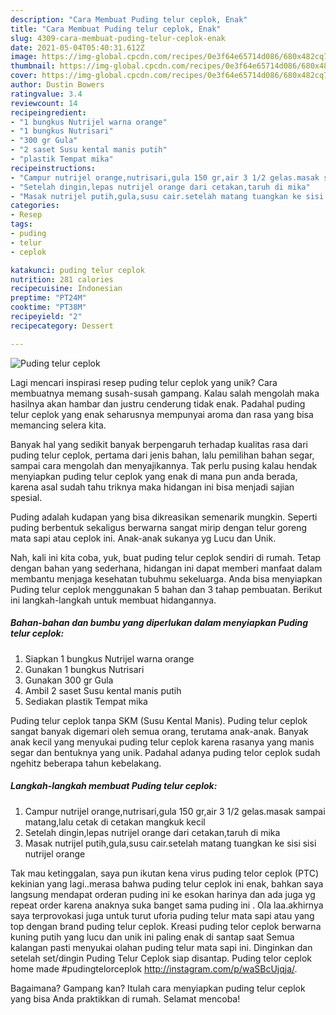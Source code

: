 ```yaml
---
description: "Cara Membuat Puding telur ceplok, Enak"
title: "Cara Membuat Puding telur ceplok, Enak"
slug: 4309-cara-membuat-puding-telur-ceplok-enak
date: 2021-05-04T05:40:31.612Z
image: https://img-global.cpcdn.com/recipes/0e3f64e65714d086/680x482cq70/puding-telur-ceplok-foto-resep-utama.jpg
thumbnail: https://img-global.cpcdn.com/recipes/0e3f64e65714d086/680x482cq70/puding-telur-ceplok-foto-resep-utama.jpg
cover: https://img-global.cpcdn.com/recipes/0e3f64e65714d086/680x482cq70/puding-telur-ceplok-foto-resep-utama.jpg
author: Dustin Bowers
ratingvalue: 3.4
reviewcount: 14
recipeingredient:
- "1 bungkus Nutrijel warna orange"
- "1 bungkus Nutrisari"
- "300 gr Gula"
- "2 saset Susu kental manis putih"
- "plastik Tempat mika"
recipeinstructions:
- "Campur nutrijel orange,nutrisari,gula 150 gr,air 3 1/2 gelas.masak sampai matang,lalu cetak di cetakan mangkuk kecil"
- "Setelah dingin,lepas nutrijel orange dari cetakan,taruh di mika"
- "Masak nutrijel putih,gula,susu cair.setelah matang tuangkan ke sisi sisi nutrijel orange"
categories:
- Resep
tags:
- puding
- telur
- ceplok

katakunci: puding telur ceplok 
nutrition: 281 calories
recipecuisine: Indonesian
preptime: "PT24M"
cooktime: "PT38M"
recipeyield: "2"
recipecategory: Dessert

---
```



![Puding telur ceplok](https://img-global.cpcdn.com/recipes/0e3f64e65714d086/680x482cq70/puding-telur-ceplok-foto-resep-utama.jpg)

Lagi mencari inspirasi resep puding telur ceplok yang unik? Cara membuatnya memang susah-susah gampang. Kalau salah mengolah maka hasilnya akan hambar dan justru cenderung tidak enak. Padahal puding telur ceplok yang enak seharusnya mempunyai aroma dan rasa yang bisa memancing selera kita.

Banyak hal yang sedikit banyak berpengaruh terhadap kualitas rasa dari puding telur ceplok, pertama dari jenis bahan, lalu pemilihan bahan segar, sampai cara mengolah dan menyajikannya. Tak perlu pusing kalau hendak menyiapkan puding telur ceplok yang enak di mana pun anda berada, karena asal sudah tahu triknya maka hidangan ini bisa menjadi sajian spesial.

Puding adalah kudapan yang bisa dikreasikan semenarik mungkin. Seperti puding berbentuk sekaligus berwarna sangat mirip dengan telur goreng mata sapi atau ceplok ini. Anak-anak sukanya yg Lucu dan Unik.


Nah, kali ini kita coba, yuk, buat puding telur ceplok sendiri di rumah. Tetap dengan bahan yang sederhana, hidangan ini dapat memberi manfaat dalam membantu menjaga kesehatan tubuhmu sekeluarga. Anda bisa menyiapkan Puding telur ceplok menggunakan 5 bahan dan 3 tahap pembuatan. Berikut ini langkah-langkah untuk membuat hidangannya.

<!--inarticleads1-->

##### Bahan-bahan dan bumbu yang diperlukan dalam menyiapkan Puding telur ceplok:

1. Siapkan 1 bungkus Nutrijel warna orange
1. Gunakan 1 bungkus Nutrisari
1. Gunakan 300 gr Gula
1. Ambil 2 saset Susu kental manis putih
1. Sediakan plastik Tempat mika


Puding telur ceplok tanpa SKM (Susu Kental Manis). Puding telur ceplok sangat banyak digemari oleh semua orang, terutama anak-anak. Banyak anak kecil yang menyukai puding telur ceplok karena rasanya yang manis segar dan bentuknya yang unik. Padahal adanya puding telor ceplok sudah ngehitz beberapa tahun kebelakang. 

<!--inarticleads2-->

##### Langkah-langkah membuat Puding telur ceplok:

1. Campur nutrijel orange,nutrisari,gula 150 gr,air 3 1/2 gelas.masak sampai matang,lalu cetak di cetakan mangkuk kecil
1. Setelah dingin,lepas nutrijel orange dari cetakan,taruh di mika
1. Masak nutrijel putih,gula,susu cair.setelah matang tuangkan ke sisi sisi nutrijel orange


Tak mau ketinggalan, saya pun ikutan kena virus puding telor ceplok (PTC) kekinian yang lagi..merasa bahwa puding telur ceplok ini enak, bahkan saya langsung mendapat orderan puding ini ke esokan harinya dan ada juga yg repeat order karena anaknya suka banget sama puding ini . Ola laa.akhirnya saya terprovokasi juga untuk turut uforia puding telur mata sapi atau yang top dengan brand puding telur ceplok. Kreasi puding telor ceplok berwarna kuning putih yang lucu dan unik ini paling enak di santap saat Semua kalangan pasti menyukai olahan puding telur mata sapi ini. Dinginkan dan setelah set/dingin Puding Telur Ceplok siap disantap. Puding telor ceplok home made #pudingtelorceplok http://instagram.com/p/waSBcUjqja/. 

Bagaimana? Gampang kan? Itulah cara menyiapkan puding telur ceplok yang bisa Anda praktikkan di rumah. Selamat mencoba!
